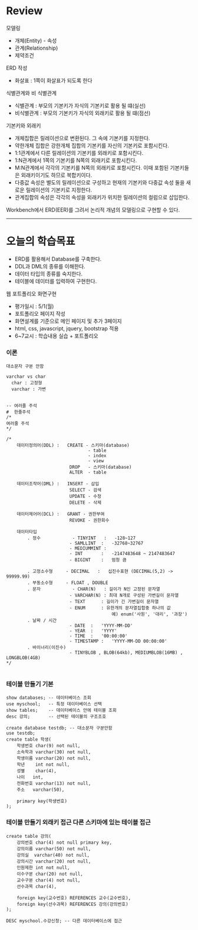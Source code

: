 # Review
모델링
- 개체(Entity) - 속성
- 관계(Relationship)
- 제약조건

ERD 작성
- 화살표 : 1쪽이 화살표가 되도록 한다

식별관계와 비 식별관계
- 식별관계 : 부모의 기본키가 자식의 기본키로 활용 될 떄(실선)
- 비식별관계 : 부모의 기본키가 자식의 외래키로 활용 될 떄(점선)

기본키와 외래키
- 개체집합은 릴레이션으로 변환된다. 그 속에 기본키를 지정한다.
- 약한개체 집합은 강한개체 집합의 기본키를 자신의 기본키로 포함시킨다.
- 1:1관계에서 다른 릴레이션의 기본키를 외래키로 포함시킨다.
- 1:N관계에서 1쪽의 기본키를 N쪽의 외래키로 포함시킨다.
- M:N관계에서 각각의 기본키를 N쪽의 외래키로 포함시킨다. 이때 포함된 기본키들은 외래키이기도 하므로 복합키이다.
- 다중값 속성은 별도의 릴레이션으로 구성하고 현재의 기본키와 다중값 속성 둘을 새로운 릴레이션의 기본키로 지정한다.
- 관계집합의 속성은 각각의 속성을 외래키가 위치한 릴레이션의 컬럼으로 삽입한다.

Workbench에서 ERD(EER)를 그려서 논리적 개념의 모델링으로 구현할 수 있다.

-----------------------------------------------------------------------------------------------

# 오늘의 학습목표
- ERD를 활용해서 Database를 구축한다.
- DDL과 DML의 종류를 이해한다.
- 데이터 타입의 종류를 숙지한다.
- 테이블에 데이터를 입력하여 구현한다.


웹 포트폴리오 화면구현
- 평가일시 : 5/1(월)
- 포트폴리오 페이지 작성
- 화면설계를 기준으로 메인 페이지 및 추가 3페이지
- html, css, javascript, jquery, bootstrap 적용
- 6~7교시 : 학습내용 실습 + 포트폴리오


### 이론
```
대소문자 구분 안함

varchar vs char
  char : 고정형
  varchar : 가변


-- 여러줄 주석
#  한줄주석
/*
여러줄 주석
*/

/*
	데이터정의어(DDL)	:	CREATE - 스키마(database)
							   - table
                               - index
                               - view
						DROP   - 스키마(database)
                        ALTER  - table
                        
    데이터조작어(DML)	:	INSERT - 삽입
						SELECT - 검색
                        UPDATE - 수정
                        DELETE - 삭제
		
    데이터제어어(DCL)	:	GRANT - 권한부여
						REVOKE - 권한회수
                        
	데이터타입
		. 정수			- TINYINT	:	-128~127
						- SAMLLINT	:	-32768~32767
                        - MEDIUMMINT : 
                        - INT		:	-2147483648 ~ 2147483647
                        - BIGINT	:	엄청 큼
                        
        . 고정소수형		- DECIMAL	:	십진수표현 (DECIMAL(5,2) -> 99999.99)
        . 부동소수형		- FLOAT , DOUBLE
        . 문자			- CHAR(N) 	: 길이가 N인 고정된 문자열
						- VARCHAR(N) : 최대 N개로 구성된 가변길이 문자열
                        - TEXT		: 길이가 긴 가변길이 문자열
                        - ENUM		: 유한개의 문자열집합중 하나의 값
										예) enum('사원', '대리', '과장')
        . 날짜 / 시간
						- DATE 	:	'YYYY-MM-DD'
                        - YEAR	:	'YYYY'
                        - TIME	:	'00:00:00'
                        - TIMESTAMP	:	'YYYY-MM-DD 00:00:00'
        . 바이너리(이진수)
						- TINYBLOB , BLOB(64kb), MEDIUMBLOB(16MB) , LONGBLOB(4GB)
*/


```


### 테이블 만들기 기본
```mysql
show databases; -- 데이터베이스 조회
use myschool;   -- 특정 데이터베이스 선택
show tables;    -- 데이터베이스 안에 테이블 조회
desc 강의;       -- 선택된 테이블의 구조조호

create database testdb; -- 대소문자 구분안함
use testdb;
create table 학생(
	학생번호 char(9) not null,
    소속학과 varchar(30) not null,
    학생이름 varchar(20) not null,
    학년	  int not null,
    성별	  char(4),
    나이   int,
    전화번호 varchar(13) not null,
    주소   varchar(50),
    
    primary key(학생번호)
);
```



### 테이블 만들기 외래키 접근 다른 스키마에 있는 테이블 접근
```mysql
create table 강의(
	강의번호 char(4) not null primary key,
    강의이름 varchar(50) not null,
    강의실  varchar(40) not null,
    강의시간 varchar(20) not null,
    인원제한 int not null,
    이수구분 char(20) not null,
    교수구분 char(4) not null,
    선수과목 char(4),
    
    foreign key(교수번호) REFERENCES 교수(교수번호),
    foreign key(선수과목) REFERENCES 강의(강의번호)
);

DESC myschool.수강신청; -- 다른 데이터베이스에 접근
```



